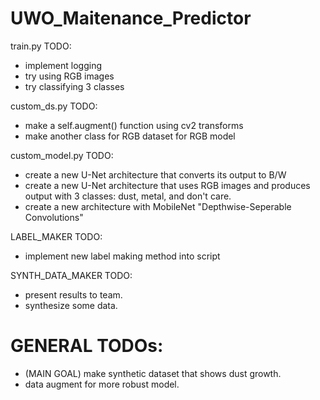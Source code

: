 # UWO_Maitenance_Predictor

train.py TODO:

- implement logging
- try using RGB images
- try classifying 3 classes

custom_ds.py TODO:

- make a self.augment() function using cv2 transforms
- make another class for RGB dataset for RGB model

custom_model.py TODO:

- create a new U-Net architecture that converts its output to B/W
- create a new U-Net architecture that uses RGB images and produces output with 3 classes: dust, metal, and don't care.
- create a new architecture with MobileNet "Depthwise-Seperable Convolutions"

LABEL_MAKER TODO:

- implement new label making method into script

SYNTH_DATA_MAKER TODO:

- present results to team.
- synthesize some data.

# GENERAL TODOs:

- (MAIN GOAL) make synthetic dataset that shows dust growth.
- data augment for more robust model.